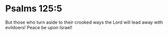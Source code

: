 # Psalms 125:5

But those who turn aside to their crooked ways the Lord will lead away with evildoers! Peace be upon Israel!
